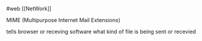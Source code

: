 #web
[[NetWork]]


MIME (Multipurpose Internet Mail Extensions) 

tells browser or receving software what kind of file is being sent or recevied 
